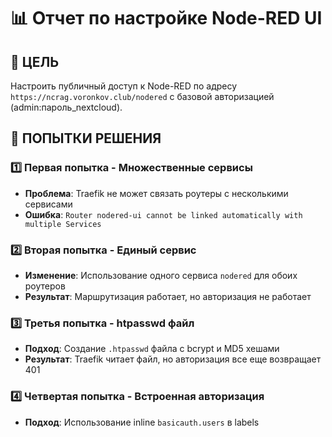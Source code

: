 # 📊 Отчет по настройке Node-RED UI

## 🎯 ЦЕЛЬ
Настроить публичный доступ к Node-RED по адресу `https://ncrag.voronkov.club/nodered` с базовой авторизацией (admin:пароль_nextcloud).

## 🔄 ПОПЫТКИ РЕШЕНИЯ

### 1️⃣ **Первая попытка - Множественные сервисы**
- **Проблема**: Traefik не может связать роутеры с несколькими сервисами
- **Ошибка**: `Router nodered-ui cannot be linked automatically with multiple Services`

### 2️⃣ **Вторая попытка - Единый сервис**
- **Изменение**: Использование одного сервиса `nodered` для обоих роутеров
- **Результат**: Маршрутизация работает, но авторизация не работает

### 3️⃣ **Третья попытка - htpasswd файл**
- **Подход**: Создание `.htpasswd` файла с bcrypt и MD5 хешами
- **Результат**: Traefik читает файл, но авторизация все еще возвращает 401

### 4️⃣ **Четвертая попытка - Встроенная авторизация**
- **Подход**: Использование inline `basicauth.users` в labels
- **Результат**: Все еще 401 ошибки

## 📋 ТЕКУЩИЙ СТАТУС

### ✅ **ЧТО РАБОТАЕТ:**
- Nextcloud доступен и функционирует
- Вебхуки зарегистрированы и активны
- Node-RED получает вебхуки на `/webhooks/nextcloud`
- Traefik корректно маршрутизирует запросы

### ❌ **ЧТО НЕ РАБОТАЕТ:**
- Публичный доступ к Node-RED UI (`/nodered`)
- Базовая авторизация в Traefik
- Вебхук эндпоинт возвращает 404 (хотя внутренне работает)

### 🔍 **ДИАГНОСТИКА:**

**Логи Traefik показывают:**
```
34.214.172.66 - - [23/Aug/2025:06:01:18 +0000] "GET /nodered HTTP/2.0" 401 17 "-" "-" 1 "nodered-ui@docker" "-" 0ms
35.165.178.116 - admin [23/Aug/2025:06:01:19 +0000] "GET /nodered HTTP/2.0" 401 17 "-" "-" 2 "nodered-ui@docker" "-" 0ms
```

**Анализ:**
- Маршрутизация работает (`nodered-ui@docker`)
- Авторизация распознается (`admin` в логах)
- Но все равно возвращается 401

## 🚀 **АЛЬТЕРНАТИВНЫЕ РЕШЕНИЯ**

### Вариант 1: Nginx Proxy
Создать отдельный nginx контейнер с базовой авторизацией, который проксирует запросы к Node-RED.

### Вариант 2: Traefik Forward Auth
Использовать внешний сервис авторизации для Traefik.

### Вариант 3: Node-RED встроенная авторизация
Настроить авторизацию непосредственно в Node-RED через `settings.js`.

### Вариант 4: Отдельный поддомен
Использовать отдельный поддомен для Node-RED вместо пути.

## 💡 **РЕКОМЕНДАЦИЯ**

**Самое простое решение**: Настроить авторизацию в самом Node-RED, а не в Traefik.

### Преимущества:
- ✅ Нет конфликтов с Traefik
- ✅ Более безопасно (авторизация на уровне приложения)
- ✅ Проще в настройке
- ✅ Больше возможностей управления доступом

### Реализация:
1. Создать `settings.js` для Node-RED
2. Настроить `adminAuth` с хешем пароля
3. Обновить docker-compose.yml для монтирования настроек
4. Убрать Traefik авторизацию, оставить только маршрутизацию

## 📝 **СЛЕДУЮЩИЕ ШАГИ**

1. **Реализовать встроенную авторизацию Node-RED**
2. **Упростить Traefik конфигурацию**
3. **Протестировать доступ**
4. **Документировать финальное решение**